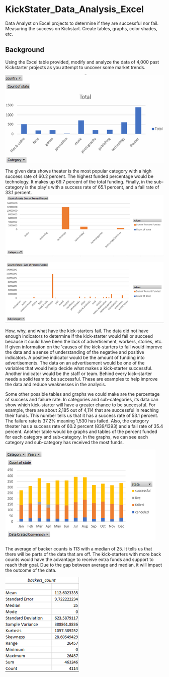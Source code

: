 # KickStater_Data_Analysis_Excel
Data Analyst on Excel projects to determine if they are successful nor fail. Measuring the success on Kickstart.
Create tables, graphs, color shades, etc. 
## Background

Using the Excel table provided, modify and analyze the data of 4,000 past Kickstarter projects as you attempt to uncover some market trends.


![Category](https://github.com/samuelroiz/KickStater_Data_Analysis_Excel/blob/main/Category_Data_KickStarter.png)

  The given data shows theater is the most popular category with a high success rate of 60.2 percent. The highest funded percentage would be technology. It makes up 69.7 percent of the total funding. Finally, in the sub-category is the play's with a success rate of 65.1 percent, and a fail rate of 33.1 percent. 
![Category Percent Funded](https://github.com/samuelroiz/KickStater_Data_Analysis_Excel/blob/main/Images/Category_PercentFunded_KickStarter.png)

![Sub-Category Percent Funded](https://github.com/samuelroiz/KickStater_Data_Analysis_Excel/blob/main/Images/Sub-Category_PercentFunded_KickStarter.png)

  How, why, and what have the kick-starters fail.  The data did not have enough indicators to determine if the kick-starter would fail or succeed because it could have been the lack of advertisement, workers, stories, etc. If given information on the 'causes of the kick-starters to fail would improve the data and a sense of understanding of the negative and positive indicators. A positive indicator would be the amount of funding into advertisements. The data on an advertisement would be one of the variables that would help decide what makes a kick-starter successful. Another indicator would be the staff or team. Behind every kick-starter needs a solid team to be successful. These are examples to help improve the data and reduce weaknesses in the analysis. 
  
  Some other possible tables and graphs we could make are the percentage of success and failure rate. In categories and sub-categories,  its data can show which kick-starter will have a greater chance to be successful. For example, there are about 2,185 out of 4,114 that are successful in reaching their funds. This number tells us that it has a success rate of 53.1 percent. The failure rate is 37.2%  meaning 1,530 has failed. Also, the category theater has a success rate of 60.2 percent (839/1393) and a fail rate of 35.4 percent. Another table would be graphs and tables of the percent funded for each category and sub-category. In the graphs, we can see each category and sub-category has received the most funds. 
  
 ![Date Converted](https://github.com/samuelroiz/KickStater_Data_Analysis_Excel/blob/main/Images/Data_Converted_KickStarter.png)

  The average of backer counts is 113 with a median of 25. It tells us that there will be parts of the data that are off. The kick-starters with more back counts would have the advantage to receive extra funds and support to reach their goal. Due to the gap between average and median, it will impact the outcome of the data. 
  
  ![Backers Count](https://github.com/samuelroiz/KickStater_Data_Analysis_Excel/blob/main/Images/Backers_Count_KickerStarter.png)
  

